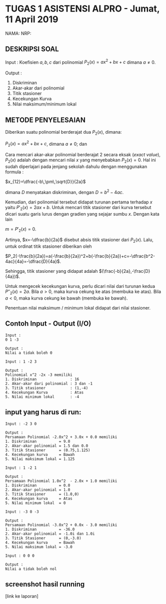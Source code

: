 # TUGAS 1 ASISTENSI ALPRO - Jumat, 11 April 2019
NAMA: 
NRP: 

## DESKRIPSI SOAL
Input : Koefisien $a,b,c$ dari polinomial $P_2(x)=ax^2+bx+c$ dimana $a\neq0$.

Output :

1. Diskriminan
2. Akar-akar dari polinomial
3. Titik stasioner
4. Kecekungan Kurva
5. Nilai maksimum/minimum lokal

## METODE PENYELESAIAN
Diberikan suatu polinomial berderajat dua $P_2(x)$, dimana:

$P_2(x)=ax^2+bx+c$, dimana $a\neq0$; dan

Cara mencari akar-akar polinomial berderajat 2 secara eksak (*exact value*), $P_2(x)$ adalah dengan mencari nilai $x$ yang menyebabkan $P_2(x)=0$. Hal ini sudah diperlajari pada jenjang sekolah dahulu dengan menggunakan formula :

$x_{12}=\dfrac{-b\,\pm\,\sqrt{D}}{2a}$

dimana $D$ menyatakan diskriminan, dengan $D=b^2-4ac$.

Kemudian, dari polinomial tersebut didapat turunan pertama terhadap $x$ yaitu $P'_2(x)=2ax+b$. Untuk mencari titik stasioner dari kurva tersebut dicari suatu garis lurus dengan gradien yang sejajar sumbu $x$. Dengan kata lain 

$m=P'_2(x)=0$. 

Artinya, $x=-\dfrac{b}{2a}$ disebut absis titik stasioner dari $P_2(x)$. Lalu, untuk ordinat titik stasioner diberikan oleh 

$P_2(-\frac{b}{2a})=a(-\frac{b}{2a})^2+b(-\frac{b}{2a})+c=-\dfrac{b^2-4ac}{4a}=-\dfrac{D}{4a}$.

Sehingga, titik stasioner yang didapat adalah $(\frac{-b}{2a},-\frac{D}{4a})$.

Untuk mengecek kecekungan kurva, perlu dicari nilai dari turunan kedua $P''_2(x)=2a$. Bila $a>0$, maka kurva cekung ke atas (membuka ke atas). Bila $a<0$, maka kurva cekung ke bawah (membuka ke bawah).

Penentuan nilai maksimum / minimum lokal didapat dari nilai stasioner.

## Contoh Input - Output (I/O)
~~~~
Input :
0 1 -3

Output :
Nilai a tidak boleh 0
~~~~
~~~~
Input : 1 -2 3

Output :
Polinomial x^2 -2x -3 memiliki
1. Diskriminan               : 16
2. Akar-akar dari polinomial : 3 dan -1
3. Titik stasioner           : (1,-4)
4. Kecekungan Kurva          : Atas
5. Nilai minimum lokal       : -4
~~~~

## input yang harus di run:
~~~~
Input : -2 3 0

Output :
Persamaan Polinomial -2.0x^2 + 3.0x + 0.0 memiliki
1. Diskriminan          = 9.0
2. Akar-akar polinomial = 1.5 dan 0.0
3. Titik Stasioner      = (0.75,1.125)
4. Kecekungan kurva     = Bawah
5. Nilai maksimum lokal = 1.125

~~~~
~~~~
Input : 1 -2 1

Output :
Persamaan Polinomial 1.0x^2  - 2.0x + 1.0 memiliki
1. Diskriminan          = 0.0
2. Akar-akar polinomial = 1.0
3. Titik Stasioner      = (1.0,0)
4. Kecekungan kurva     = Atas
5. Nilai minimum lokal  = 0
~~~~
~~~~
Input : -3 0 -3

Output :
Persamaan Polinomial -3.0x^2 + 0.0x - 3.0 memiliki
1. Diskriminan          = -36.0
2. Akar-akar polinomial = -1.0i dan 1.0i
3. Titik Stasioner      = (0,-3.0)
4. Kecekungan kurva     = Bawah
5. Nilai maksimum lokal = -3.0
~~~~
~~~~
Input : 0 0 0

Output :
Nilai a tidak boleh nol
~~~~

## screenshot hasil running

[link ke laporan]
